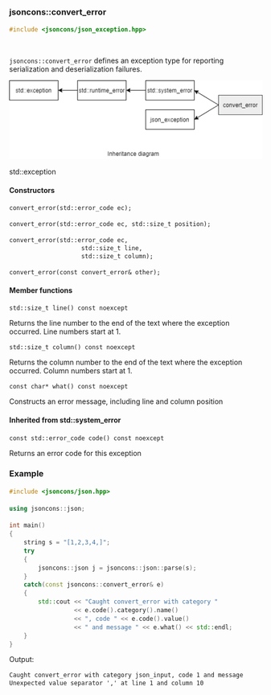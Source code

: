 ### jsoncons::convert_error

```c++
#include <jsoncons/json_exception.hpp>
```

<br>

`jsoncons::convert_error` defines an exception type for reporting serialization and deserialization failures.

![convert_error](diagrams/convert_error.png)

std::exception

#### Constructors

    convert_error(std::error_code ec);

    convert_error(std::error_code ec, std::size_t position);

    convert_error(std::error_code ec,
                        std::size_t line,
                        std::size_t column);

    convert_error(const convert_error& other);

#### Member functions

    std::size_t line() const noexcept
Returns the line number to the end of the text where the exception occurred.
Line numbers start at 1.

    std::size_t column() const noexcept
Returns the column number to the end of the text where the exception occurred.
Column numbers start at 1.

    const char* what() const noexcept
Constructs an error message, including line and column position

#### Inherited from std::system_error

    const std::error_code code() const noexcept
Returns an error code for this exception

### Example

```c++
#include <jsoncons/json.hpp>

using jsoncons::json;

int main()
{
    string s = "[1,2,3,4,]";
    try 
    {
        jsoncons::json j = jsoncons::json::parse(s);
    } 
    catch(const jsoncons::convert_error& e) 
    {
        std::cout << "Caught convert_error with category " 
                  << e.code().category().name() 
                  << ", code " << e.code().value() 
                  << " and message " << e.what() << std::endl;
    }
}
```

Output:
```
Caught convert_error with category json_input, code 1 and message Unexpected value separator ',' at line 1 and column 10
```
